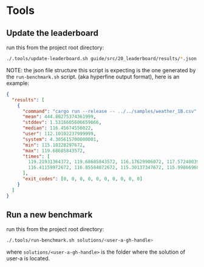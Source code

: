 # Tools

## Update the leaderboard

run this from the project root directory:

```sh
./.tools/update-leaderboard.sh guide/src/20_leaderboard/results/*.json
```

NOTE: the json file structure this script is expecting is the one generated by the `run-benchmark.sh` script. (aka hyperfine output format), here is an example:

```json
{
  "results": [
    {
      "command": "cargo run --release -- ../../samples/weather_1B.csv",
      "mean": 444.88275374361999,
      "stddev": 1.5316605606659666,
      "median": 116.45674556022,
      "user": 112.10102237999999,
      "system": 4.305615700000001,
      "min": 115.10328297672,
      "max": 119.68685843572,
      "times": [
        119.21931364372, 119.68685843572, 116.17629906072, 117.57240039372, 116.50189139372,
        116.41159972672, 116.85584872672, 115.30137347672, 115.99866960172, 115.10328297672
      ],
      "exit_codes": [0, 0, 0, 0, 0, 0, 0, 0, 0, 0]
    }
  ]
}
```

## Run a new benchmark

run this from the project root directory:

```sh
./.tools/run-benchmark.sh solutions/<user-a-gh-handle>
```

where `solutions/<user-a-gh-handle>` is the folder where the solution of user-a is located.